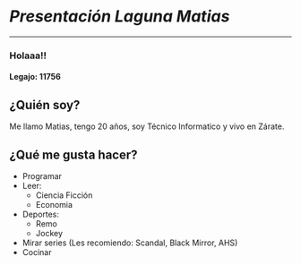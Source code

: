 # ***Presentación Laguna Matias***
***
### Holaaa!!
#### Legajo: 11756
## ¿Quién soy?
Me llamo Matias, tengo 20 años, soy Técnico Informatico y vivo en Zárate.
## ¿Qué me gusta hacer?
- Programar
- Leer:
    * Ciencia Ficción
    * Economia
- Deportes:
    * Remo
    * Jockey
- Mirar series (Les recomiendo: Scandal, Black Mirror, AHS)
- Cocinar 


